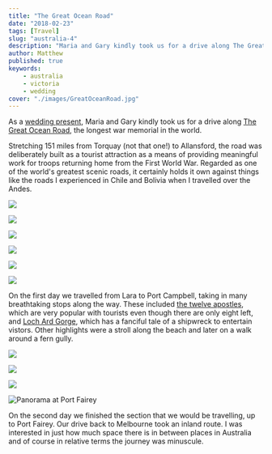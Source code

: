 ```yaml
---
title: "The Great Ocean Road"
date: "2018-02-23"
tags: [Travel]
slug: "australia-4" 
description: "Maria and Gary kindly took us for a drive along The Great Ocean Road, the longest war memorial in the world."
author: Matthew
published: true
keywords:
    - australia
    - victoria
    - wedding
cover: "./images/GreatOceanRoad.jpg"
---
```


As a [wedding present](articles/the-same-yet-different), Maria and Gary kindly took us for a drive along [The Great Ocean Road](https://en.wikipedia.org/wiki/Great_Ocean_Road), the longest war memorial in the world.

Stretching 151 miles from Torquay (not that one!) to Allansford, the road was deliberately built as a tourist attraction as a means of providing meaningful work for troops returning home from the First World War. Regarded as one of the world's greatest scenic roads, it certainly holds it own against things like the roads I experienced in Chile and Bolivia when I travelled over the Andes.

![](./images/Oz_04_01.jpg)

![](./images/Oz_04_02.jpg)

![](./images/Oz_04_03.jpg)

![](./images/Oz_04_04.jpg)

![](./images/Oz_04_05.jpg)

![](./images/Oz_04_06.jpg)

On the first day we travelled from Lara to Port Campbell, taking in many breathtaking stops along the way. These included [the twelve apostles](https://en.wikipedia.org/wiki/The_Twelve_Apostles_(Victoria)), which are very popular with tourists even though there are only eight left, and [Loch Ard Gorge](https://en.wikipedia.org/wiki/Loch_Ard_Gorge), which has a fanciful tale of a shipwreck to entertain vistors. Other highlights were a stroll along the beach and later on a walk around a fern gully. 

![](./images/Oz_04_07.jpg)

![](./images/Oz_04_08.jpg)

![](./images/Oz_04_09.jpg)

![Panorama at Port Fairey](./images/Oz_04_10.jpg)

On the second day we finished the section that we would be travelling, up to Port Fairey. Our drive back to Melbourne took an inland route. I was interested in just how much space there is in between places in Australia and of course in relative terms the journey was minuscule. 
